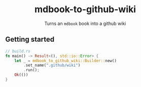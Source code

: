 <div align="center">

# mdbook-to-github-wiki

Turns an `mdbook` book into a github wiki
</div>

## Getting started

```rust
// build.rs
fn main() -> Result<(), std::io::Error> {
    let _ = mdbook_to_github_wiki::Builder::new()
        .set_name(".github/wiki")
        .run();
    Ok(())
}
```
